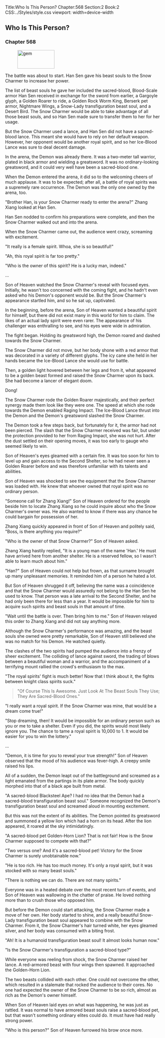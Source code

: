 Title:Who Is This Person? 
Chapter:568 
Section:2 
Book:2 
CSS:../Styles/style.css 
viewport: width=device-width
  
## Who Is This Person?
### Chapter 568 
<figure>
	<img src="../Images/gem.gif" alt="gem" id="gem" width="120" height="60" />
</figure>
  

  
  The battle was about to start. Han Sen gave his beast souls to the Snow Charmer to increase her power.

The list of beast souls he gave her included the sacred-blood, Blood-Scale armor Han Sen received in exchange for the sword from earlier, a Gargoyle glyph, a Golden Roarer to ride, a Golden Rock Worm King, Berserk pet armor, Nightmare Wings, a Snow-Lady transfiguration beast soul, and a Desert Bird. The Snow Charmer would be able to take advantage of all those beast souls, and so Han Sen made sure to transfer them to her for her usage.

But the Snow Charmer used a lance, and Han Sen did not have a sacred-blood lance. This meant she would have to rely on her default weapon. However, her opponent would be another royal spirit, and so her Ice-Blood Lance was sure to deal decent damage.

In the arena, the Demon was already there. It was a two-meter tall warrior, plated in black armor and wielding a greatsword. It was no ordinary-looking greatsword, and it could very well have been a sacred-blood one.

When the Demon entered the arena, it did so to the welcoming cheers of much applause. It was to be expected; after all, a battle of royal spirits was a supremely rare occurrence. The Demon was the only one owned by the arena, too.

"Brother Han, is your Snow Charmer ready to enter the arena?" Zhang Xiang looked at Han Sen.

Han Sen nodded to confirm his preparations were complete, and then the Snow Charmer walked out and into the arena.

When the Snow Charmer came out, the audience went crazy, screaming with excitement.

"It really is a female spirit. Whoa, she is so beautiful!"

"Ah, this royal spirit is far too pretty."

"Who is the owner of this spirit? He is a lucky man, indeed."

…

Son of Heaven watched the Snow Charmer's reveal with focused eyes. Initially, he wasn't too concerned with the coming fight, and he hadn't even asked who his Demon's opponent would be. But the Snow Charmer's appearance startled him, and so he sat up, captivated.

In the beginning, before the arena, Son of Heaven wanted a beautiful spirit for himself, but there did not exist many in this world for him to claim. The likes of an actual lady spirit were even rarer. The appearance of his challenger was enthralling to see, and his eyes were wide in admiration.

The fight began. Holding its greatsword high, the Demon roared and dashed towards the Snow Charmer.

The Snow Charmer did not move, but her body shone with a red armor that was decorated in a variety of different glyphs. The icy cane she held in her hands became the Ice-Blood Lance she would use for battle.

Then, a golden light hovered between her legs and from it, what appeared to be a golden beast formed and raised the Snow Charmer upon its back. She had become a lancer of elegant doom.

Dong!

The Snow Charmer rode the Golden Roarer majestically, and their perfect synergy made them look like they were one. The speed at which she rode towards the Demon enabled Raging Impact. The Ice-Blood Lance thrust into the Demon and the Demon's greatsword slashed the Snow Charmer.

The Demon took a few steps back, but fortunately for it, the armor had not been pierced. The slash that the Snow Charmer received was fair, but under the protection provided to her from Raging Impact, she was not hurt. After the dust settled on their opening moves, it was too early to gauge who seemed likely to win.

Son of Heaven's eyes gleamed with a certain fire. It was too soon for him to level up and gain access to the Second Shelter, so he had never seen a Golden Roarer before and was therefore unfamiliar with its talents and abilities.

Son of Heaven was shocked to see the equipment that the Snow Charmer was loaded with. He knew that whoever owned that royal spirit was no ordinary person.

"Someone call for Zhang Xiang!" Son of Heaven ordered for the people beside him to locate Zhang Xiang so he could inquire about who the Snow Charmer's owner was. He also wanted to know if there was any chance he could bargain for possession of her.

Zhang Xiang quickly appeared in front of Son of Heaven and politely said, "Boss, is there anything you require?"

"Who is the owner of that Snow Charmer?" Son of Heaven asked.

Zhang Xiang hastily replied, "It is a young man of the name 'Han.' He must have arrived here from another shelter. He is a reserved fellow, so I wasn't able to learn much about him."

"Han?" Son of Heaven could not help but frown, as that surname brought up many unpleasant memories. It reminded him of a person he hated a lot.

But Son of Heaven shrugged it off, believing the name was a coincidence and that the Snow Charmer would assuredly not belong to the Han Sen he used to know. That person was a late arrival to the Second Shelter, and he had only been there for less than a year. It would be impossible for him to acquire such spirits and beast souls in that amount of time.

"Wait until the battle is over. Then bring him to me." Son of Heaven relayed this order to Zhang Xiang and did not say anything more.

Although the Snow Charmer's performance was amazing, and the beast souls she owned were pretty remarkable, Son of Heaven still believed she was no match for his Demon. He watched quietly.

The clashes of the two spirits had pumped the audience into a frenzy of sheer excitement. The colliding of lance against sword, the trading of blows between a beautiful woman and a warrior, and the accompaniment of a terrifying mount rallied the crowd's enthusiasm to the max.

"The royal spirits' fight is much better! Now that I think about it, the fights between knight class spirits suck."

> "Of Course This Is Awesome. Just Look At The Beast Souls They Use; They Are Sacred-Blood Ones."

"I really want a royal spirit. If the Snow Charmer was mine, that would be a dream come true!"

"Stop dreaming, then! It would be impossible for an ordinary person such as you or me to take a shelter. Even if you did, the spirits would most likely ignore you. The chance to tame a royal spirit is 10,000 to 1. It would be easier for you to win the lottery."

…

"Demon, it is time for you to reveal your true strength!" Son of Heaven observed that the mood of his audience was fever-high. A creepy smile raised his lips.

All of a sudden, the Demon leapt out of the battleground and screamed as a light emanated from the partings in its plate armor. The body quickly morphed into that of a black ape built from metal.

"A sacred-blood Blacksteel Ape? I had no idea that the Demon had a sacred-blood transfiguration beast soul." Someone recognized the Demon's transfiguration beast soul and screamed aloud in mounting excitement.

But this was not the extent of its abilities. The Demon pointed its greatsword and summoned a yellow lion which had a horn on its head. After the lion appeared, it roared at the sky intimidatingly.

"A sacred-blood pet Golden-Horn Lion? That is not fair! How is the Snow Charmer supposed to compete with that?"

"Two versus one? And it's a sacred-blood pet! Victory for the Snow Charmer is surely unobtainable now."

"He is too rich. He has too much money. It's only a royal spirit, but it was stocked with so many beast souls."

"There is nothing we can do. There are not many spirits."

Everyone was in a heated debate over the most recent turn of events, and Son of Heaven was wallowing in the chatter of praise. He loved nothing more than to crush those who opposed him.

But before the Demon could start attacking, the Snow Charmer made a move of her own. Her body started to shine, and a really beautiful Snow-Lady transfiguration beast soul appeared to combine with the Snow Charmer. From it, the Snow Charmer's hair turned white, her eyes gleamed silver, and her body was consumed with a biting frost.

"Ah! It is a humanoid transfiguration beast soul! It almost looks human now."

"Is the Snow Charmer's transfiguration a sacred-blood type?"

While everyone was reeling from shock, the Snow Charmer raised her lance. A red-armored beast with four wings then spawned. It approached the Golden-Horn Lion.

The two beasts collided with each other. One could not overcome the other, which resulted in a stalemate that rocked the audience to their cores. No one had expected the owner of the Snow Charmer to be so rich, almost as rich as the Demon's owner himself.

When Son of Heaven laid eyes on what was happening, he was just as rattled. It was normal to have armored beast souls raise a sacred-blood pet, but that wasn't something ordinary elites could do. It must have had really strong power.

"Who is this person?" Son of Heaven furrowed his brow once more.
